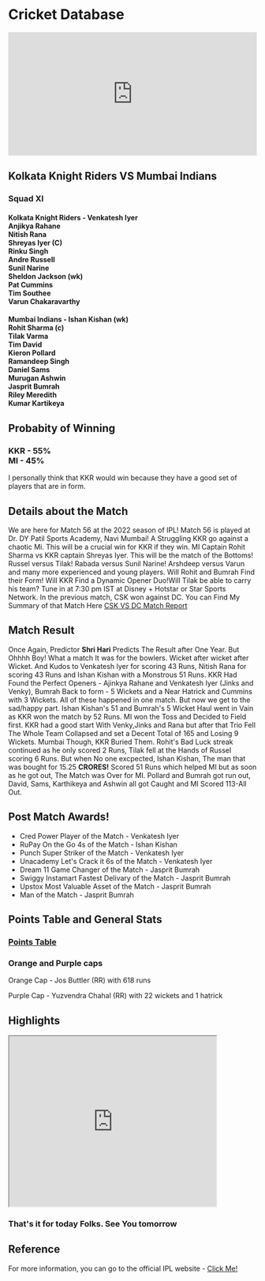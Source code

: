 <html>
<head>
<title> KKR vs MI </title>
</head>
<body>
<h1>Cricket Database</h1>
<iframe src="https://bwidget.crictimes.org/" style="width:100%;min-height: 250px;" frameborder="0" scrolling="yes"></iframe>
<h2>Kolkata Knight Riders VS Mumbai Indians</h2>
<h3> Squad XI </h3>

<h4> Kolkata Knight Riders - Venkatesh Iyer <br> Anjikya Rahane <br> Nitish Rana <br> Shreyas Iyer (C) <br>Rinku Singh <br> Andre Russell <br> Sunil Narine <br> Sheldon Jackson (wk) <br> Pat Cummins <br> Tim Southee<br> Varun Chakaravarthy
<h4> Mumbai Indians - Ishan Kishan (wk)<br>
Rohit Sharma (c)<br>
Tilak Varma<br>
Tim David<br>
Kieron Pollard<br>
Ramandeep Singh<br>
Daniel Sams<br>
Murugan Ashwin<br>
Jasprit Bumrah<br>
Riley Meredith<br>
Kumar Kartikeya<br>
<h2>Probabity of Winning</h2>
<h3>KKR - 55% <br>
MI - 45%</h3>
<p>I personally think that KKR would win because they have a good set of players that are in form. 
</p>
<h2> Details about the Match </h2>
<p> We are here for Match 56 at the 2022 season of IPL! Match 56 is played at Dr. DY Patil Sports Academy, Navi Mumbai! A Struggling KKR go against a chaotic Mi. This will be a crucial win for KKR if they win. MI Captain Rohit Sharma vs KKR captain Shreyas Iyer. This will be the match of the Bottoms! Russel versus Tilak! Rabada versus Sunil Narine! Arshdeep versus Varun and many more experienced and young players. Will Rohit and Bumrah Find their Form! Will KKR Find a Dynamic Opener Duo!Will Tilak be able to carry his team? Tune in at 7:30 pm IST at Disney + Hotstar or Star Sports Network.
In the previous match, CSK won against DC. You can Find My Summary of that Match Here <a href="https://github.com/Beyonder-Hari/CSK-vs-DC-IPL-2022-Match-55"> CSK VS DC 
Match Report </a>
 <h2> Match Result </h2>
 <p> Once Again, Predictor <strong>Shri Hari</strong> Predicts The Result after One Year. But Ohhhh Boy! What a match It was for the bowlers. Wicket after wicket after Wicket. And Kudos to Venkatesh Iyer for scoring 43 Runs, Nitish Rana for scoring 43 Runs and Ishan Kishan with a Monstrous 51 Runs. KKR Had Found the Perfect Openers - Ajinkya Rahane and Venkatesh Iyer (Jinks and Venky), Bumrah Back to form - 5 Wickets and a Near Hatrick and Cummins with 3 Wickets. All of these happened in one match. But now we get to the sad/happy part. Ishan Kishan's 51 and Bumrah's 5 Wicket Haul went in Vain as KKR won the match by 52 Runs. MI won the Toss and Decided to Field first. KKR had a good start With Venky,Jinks and Rana but after that Trio Fell The Whole Team Collapsed and set a Decent Total of 165 and Losing 9 Wickets. Mumbai Though, KKR Buried Them. Rohit's Bad Luck streak continued as he only scored 2 Runs, Tilak fell at the Hands of Russel scoring 6 Runs. But when No one excpected, Ishan Kishan, The man that was bought for 15.25 <strong> CRORES!</strong> Scored 51 Runs which helped MI but as soon as he got out, The Match was Over for MI. Pollard and Bumrah got run out, David, Sams, Karthikeya and Ashwin all got Caught and MI Scored 113-All Out.
 <h2>Post Match Awards!</h2>
 <ul>
  <li> Cred Power Player of the Match - Venkatesh Iyer </li>
  <li> RuPay On the Go 4s of the Match - Ishan Kishan </li>
  <li> Punch Super Striker of the Match - Venkatesh Iyer </li>
  <li> Unacademy Let's Crack it 6s of the Match - Venkatesh Iyer </li>
  <li> Dream 11 Game Changer of the Match - Jasprit Bumrah </li>
  <li>Swiggy Instamart Fastest Delivary of the Match - Jasprit Bumrah </li>
  <li>Upstox Most Valuable Asset of the Match - Jasprit Bumrah </li>
  <li> Man of the Match - Jasprit Bumrah </li>
 </ul>
 <h2> Points Table and General Stats </h2> 
  <h3> <a href="https://www.iplt20.com/points-table/men/2022">Points Table</a> <h3>
 <h3> Orange and Purple caps </h3>
 <p> Orange Cap - Jos Buttler (RR) with 618 runs</p>
 <p> Purple Cap - Yuzvendra Chahal (RR) with 22 wickets and 1 hatrick</p>
   
   <h2> Highlights</h2>
   <iframe width="420" height="345" src="https://www.iplt20.com/video/44921/m56-mi-vs-kkr--match-highlights?tagNames=indian-premier-league,highlights,indian-premier-league,highlights">
</iframe>
   <h3>That's it for today Folks. See You tomorrow</h3>
   <h2> Reference</h2>
For more information, you can go to the official IPL website - <a href="https://www.iplt20.com">Click Me! </a>
</body>
</html>
